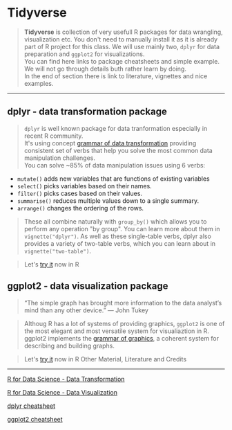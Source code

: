 Tidyverse
================

> **Tidyverse** is collection of very usefull R packages for data wrangling, visualization etc. You don't need to manually install it as it is already part of R project for this class.
> We will use mainly two, `dplyr` for data preparation and `ggplot2` for visualizations.  
> You can find here links to package cheatsheets and simple example. We will not go through details buth rather learn by doing.  
> In the end of section there is link to literature, vignettes and nice examples.  

------------------------------------------------------------------------

dplyr - data transformation package
-----------------------------------

> `dplyr` is well known package for data tranformation especially in recent R community.  
> It's using concept [grammar of data transformation](https://rstudio-pubs-static.s3.amazonaws.com/153547_3a8e24d4ceeb4868a5f22e70641e8165.html#/) providing consistent set of verbs that help you solve the most common data manipulation challenges.  
> You can solve ~85% of data manipulation issues using 6 verbs:
-   `mutate()` adds new variables that are functions of existing variables
-   `select()` picks variables based on their names.
-   `filter()` picks cases based on their values.
-   `summarise()` reduces multiple values down to a single summary.
-   `arrange()` changes the ordering of the rows.

> These all combine naturally with `group_by()` which allows you to perform any operation "by group". You can learn more about them in `vignette("dplyr")`. As well as these single-table verbs, dplyr also provides a variety of two-table verbs, which you can learn about in `vignette("two-table")`.

> Let's [try it](../Exercises/Ex04_dplyr.md) now in R

ggplot2 - data visualization package
------------------------------------

> “The simple graph has brought more information to the data analyst’s mind than any other device.” — John Tukey  

> Althoug R has a lot of systems of providing graphics, `ggplot2` is one of the most elegant and most versatile system for visualiaztion in R. ggplot2 implements the [grammar of graphics](http://vita.had.co.nz/papers/layered-grammar.html), a coherent system for describing and building graphs.  

> Let's [try it](../Exercises/Ex05_ggplot2.md) now in R
Other Material, Literature and Credits
--------------------------------------

[R for Data Science - Data Transformation](http://r4ds.had.co.nz/transform.html#introduction-2)

[R for Data Science - Data Visualization](http://r4ds.had.co.nz/data-visualisation.html)

[dplyr cheatsheet](https://github.com/rstudio/cheatsheets/raw/master/data-transformation.pdf)

[ggplot2 cheatsheet](https://github.com/rstudio/cheatsheets/raw/master/data-visualization-2.1.pdf)
